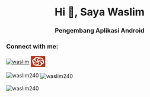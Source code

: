<h1 align="center">Hi 👋, Saya Waslim</h1>
<h3 align="center">Pengembang Aplikasi Android</h3>

<h3 align="left">Connect with me:</h3>
<p align="left">
<a href="https://www.linkedin.com/in/waslim-a13624231/" target="blank"><img align="center" src="https://raw.githubusercontent.com/rahuldkjain/github-profile-readme-generator/master/src/images/icons/Social/linked-in-alt.svg" alt="waslim" height="30" width="40" /></a>
<a href="https://www.codewars.com/users/PattimuraDev" target="blank"><img align="center" src="https://github.com/codewars/branding/blob/master/logo.svg" alt="waslim" height="30" width="40" /></a>
</p>

<p><img align="left" src="https://github-readme-stats.vercel.app/api/top-langs?username=waslim240&show_icons=true&locale=en&layout=compact" alt="waslim240" /></p>

<p>&nbsp;<img align="center" src="https://github-readme-stats.vercel.app/api?username=waslim240&show_icons=true&locale=en" alt="waslim240" /></p>

<p><img align="center" src="https://github-readme-streak-stats.herokuapp.com/?user=waslim240&" alt="waslim240" /></p>

